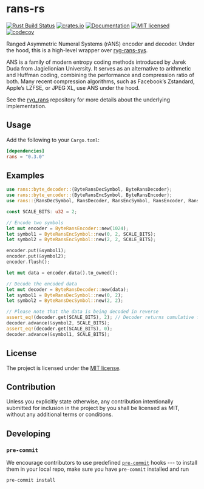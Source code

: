 rans-rs
=======

[![Rust Build Status](https://github.com/m4tx/rans-rs/workflows/Rust%20CI/badge.svg)](https://github.com/m4tx/rans-rs/actions/workflows/rust.yml)
[![crates.io](https://img.shields.io/crates/v/rans.svg)](https://crates.io/crates/rans)
[![Documentation](https://docs.rs/rans/badge.svg)](https://docs.rs/rans)
[![MIT licensed](https://img.shields.io/github/license/m4tx/rans-rs)](https://github.com/m4tx/rans-rs/blob/master/LICENSE)
[![codecov](https://codecov.io/gh/m4tx/rans-rs/branch/master/graph/badge.svg)](https://codecov.io/gh/m4tx/rans-rs)

Ranged Asymmetric Numeral Systems (rANS) encoder and decoder. Under the hood,
this is a high-level wrapper over
[ryg-rans-sys](https://github.com/m4tx/ryg-rans-sys/).

ANS is a family of modern entropy coding methods introduced by Jarek Duda from
Jagiellonian University. It serves as an alternative to arithmetic and Huffman
coding, combining the performance and compression ratio of both. Many recent
compression algorithms, such as Facebook’s Zstandard, Apple’s LZFSE, or JPEG XL,
use ANS under the hood.

See the [ryg_rans](https://github.com/rygorous/ryg_rans) repository for more
details about the underlying implementation.

## Usage

Add the following to your `Cargo.toml`:

```toml
[dependencies]
rans = "0.3.0"
```

## Examples

```rust
use rans::byte_decoder::{ByteRansDecSymbol, ByteRansDecoder};
use rans::byte_encoder::{ByteRansEncSymbol, ByteRansEncoder};
use rans::{RansDecSymbol, RansDecoder, RansEncSymbol, RansEncoder, RansEncoderMulti};

const SCALE_BITS: u32 = 2;

// Encode two symbols
let mut encoder = ByteRansEncoder::new(1024);
let symbol1 = ByteRansEncSymbol::new(0, 2, SCALE_BITS);
let symbol2 = ByteRansEncSymbol::new(2, 2, SCALE_BITS);

encoder.put(&symbol1);
encoder.put(&symbol2);
encoder.flush();

let mut data = encoder.data().to_owned();

// Decode the encoded data
let mut decoder = ByteRansDecoder::new(data);
let symbol1 = ByteRansDecSymbol::new(0, 2);
let symbol2 = ByteRansDecSymbol::new(2, 2);

// Please note that the data is being decoded in reverse
assert_eq!(decoder.get(SCALE_BITS), 2); // Decoder returns cumulative frequency
decoder.advance(&symbol2, SCALE_BITS);
assert_eq!(decoder.get(SCALE_BITS), 0);
decoder.advance(&symbol1, SCALE_BITS);
```

## License

The project is licensed under the [MIT license](LICENSE).

## Contribution

Unless you explicitly state otherwise, any contribution intentionally submitted
for inclusion in the project by you shall be licensed as MIT, without any
additional terms or conditions.

## Developing
### `pre-commit`
We encourage contributors to use predefined [`pre-commit`](https://pre-commit.com/)
hooks --- to install them in your local repo, make sure you have `pre-commit`
installed and run
```shell
pre-commit install
```
